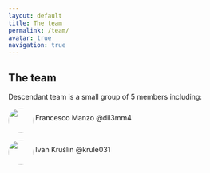 ```yaml
---
layout: default
title: The team
permalink: /team/
avatar: true
navigation: true
---
```


## The team


Descendant team is a small group of 5 members including:


<p><img src="https://i.ibb.co/CVNtSYp/dil3mm4.jpg" style="border-radius: 50%; width:50px; height:50px;" align="middle"/> Francesco Manzo  @dil3mm4</p>

<p>
<img src="https://i.ibb.co/sgctdnV/krule.jpg" style="border-radius: 50%; width:50px; height:50px;" align="middle"/> Ivan Krušlin @krule031
</p>




